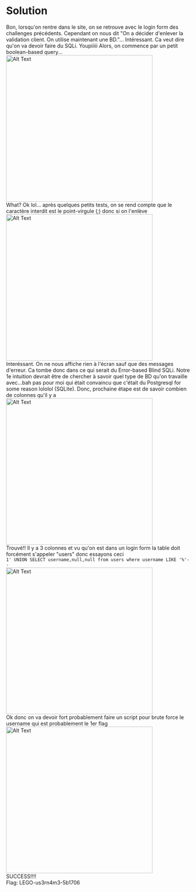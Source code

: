 # Solution
Bon, lorsqu'on rentre dans le site, on se retrouve avec le login form des challenges précédents. Cependant on nous dit "On a décider d'enlever la validation client. On utilise maintenant une BD."... Intéressant. Ca veut dire qu'on va devoir faire du SQLi. Youpiiiii
Alors, on commence par un petit boolean-based query...    
<img src="https://github.com/user-attachments/assets/5f8d6c81-9d73-4a9e-98b1-90663f47a401" alt="Alt Text" width="400" height="400">  
What? Ok lol... après quelques petits tests, on se rend compte que le caractère interdit est le point-virgule (;) donc si on l'enlève  
<img src="https://github.com/user-attachments/assets/eae3c530-b317-4d42-869f-df6f44b82cb9" alt="Alt Text" width="400" height="400">   
Interéssant. On ne nous affiche rien à l'écran sauf que des messages d'erreur. Ca tombe donc dans ce qui serait du Error-based Blind SQLi. Notre 1e intuition devrait être de chercher à savoir quel type de BD qu'on travaille avec...bah pas pour moi qui était convaincu que c'était du Postgresql for some reason lololol (SQLite). Donc, prochaine étape est de savoir combien de colonnes qu'il y a  
<img src="https://github.com/user-attachments/assets/14add371-c953-4a32-8d31-9dd391323f47" alt="Alt Text" width="400" height="400">   
Trouvé!! Il y a 3 colonnes et vu qu'on est dans un login form la table doit forcément s'appeler "users" donc essayons ceci  
``1' UNION SELECT username,null,null from users where username LIKE '%'-- ``  
<img src="https://github.com/user-attachments/assets/69ceeea4-ded6-4cb8-934d-52b571dc4e30" alt="Alt Text" width="400" height="400">  
Ok donc on va devoir fort probablement faire un script pour brute force le username qui est probablement le 1er flag     
<img src="https://github.com/user-attachments/assets/9d1021a0-8e22-47ec-83aa-ce8653bf45a4" alt="Alt Text" width="400" height="400">    
SUCCESS!!!!    
Flag: LEGO-us3rn4m3-5b1706

